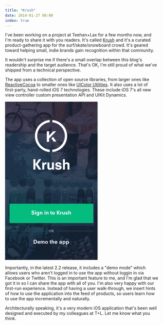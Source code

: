 ```yaml
---
title: "Krush"
date: 2014-01-27 00:00
index: true
---
```


I've been working on a project at Teehan+Lax for a few months now, and I'm ready to share it with you readers. It's called [Krush](https://itunes.apple.com/ca/app/krush-mobile/id624186892?mt=8&uo=4&at=1l3v6zC) and it's a curated product-gathering app for the surf/skate/snowboard crowd. It's geared toward helping small, indie brands gain recognition within that community.

It wouldn't surprise me if there's a small overlap between this blog's readership and the target audience. That's OK, I'm still proud of what we've shipped from a technical perspective.

The app uses a collection of open source libraries, from larger ones like [ReactiveCocoa](https://github.com/ReactiveCocoa/ReactiveCocoa) to smaller ones like [UIColor Utilities](https://github.com/erica/uicolor-utilities). It also uses a lot of first-party, hand-rolled iOS 7 technologies. These include iOS 7's all new view controller custom presentation API and UIKit Dynamics.

 ![](/img/import/blog/krush/F5607EFE1B0341B298FD3A6FCF9BB482.gif)

Importantly, in the latest 2.2 release, it includes a "demo mode" which allows users who aren't logged in to use the app without loggin in via Facebook or Twitter. This is an important feature to me, and I'm glad that we got it in so I can share the app with all of you. I'm also very happy with our first-run experience. Instead of having a user walk-through, we insert hints of how to use the application into the feed of products, so users learn how to use the app incrementally and naturally.

Architecturally speaking, it's a very modern iOS application that's been well designed and executed by my colleagues at T+L. Let me know what you think.

<!-- more -->
